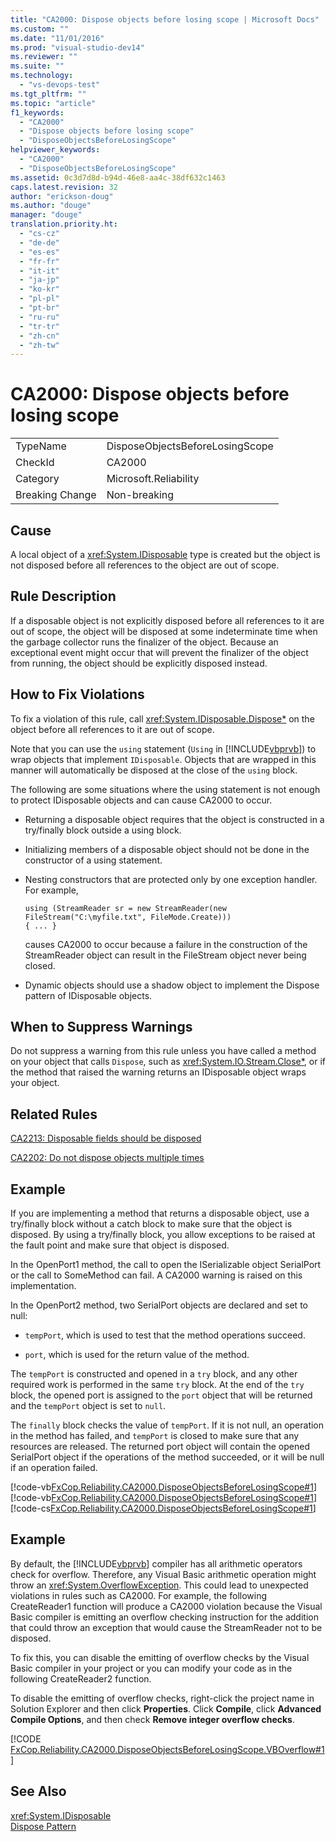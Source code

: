 ```yaml
---
title: "CA2000: Dispose objects before losing scope | Microsoft Docs"
ms.custom: ""
ms.date: "11/01/2016"
ms.prod: "visual-studio-dev14"
ms.reviewer: ""
ms.suite: ""
ms.technology: 
  - "vs-devops-test"
ms.tgt_pltfrm: ""
ms.topic: "article"
f1_keywords: 
  - "CA2000"
  - "Dispose objects before losing scope"
  - "DisposeObjectsBeforeLosingScope"
helpviewer_keywords: 
  - "CA2000"
  - "DisposeObjectsBeforeLosingScope"
ms.assetid: 0c3d7d8d-b94d-46e8-aa4c-38df632c1463
caps.latest.revision: 32
author: "erickson-doug"
ms.author: "douge"
manager: "douge"
translation.priority.ht: 
  - "cs-cz"
  - "de-de"
  - "es-es"
  - "fr-fr"
  - "it-it"
  - "ja-jp"
  - "ko-kr"
  - "pl-pl"
  - "pt-br"
  - "ru-ru"
  - "tr-tr"
  - "zh-cn"
  - "zh-tw"
---
```

# CA2000: Dispose objects before losing scope
|||  
|-|-|  
|TypeName|DisposeObjectsBeforeLosingScope|  
|CheckId|CA2000|  
|Category|Microsoft.Reliability|  
|Breaking Change|Non-breaking|  
  
## Cause  
 A local object of a <xref:System.IDisposable> type is created but the object is not disposed before all references to the object are out of scope.  
  
## Rule Description  
 If a disposable object is not explicitly disposed before all references to it are out of scope, the object will be disposed at some indeterminate time when the garbage collector runs the finalizer of the object. Because an exceptional event might occur that will prevent the finalizer of the object from running, the object should be explicitly disposed instead.  
  
## How to Fix Violations  
 To fix a violation of this rule, call <xref:System.IDisposable.Dispose*> on the object before all references to it are out of scope.  
  
 Note that you can use the `using` statement (`Using` in [!INCLUDE[vbprvb](../code-quality/includes/vbprvb_md.md)]) to wrap objects that implement `IDisposable`. Objects that are wrapped in this manner will automatically be disposed at the close of the `using` block.  
  
 The following are some situations where the using statement is not enough to protect IDisposable objects and can cause CA2000 to occur.  
  
-   Returning a disposable object requires that the object is constructed in a try/finally block outside a using block.  
  
-   Initializing members of a disposable object should not be done in the constructor of a using statement.  
  
-   Nesting constructors that are protected only by one exception handler. For example,  
  
    ```  
    using (StreamReader sr = new StreamReader(new FileStream("C:\myfile.txt", FileMode.Create)))  
    { ... }  
    ```  
  
     causes CA2000 to occur because a failure in the construction of the StreamReader object can result in the FileStream object never being closed.  
  
-   Dynamic objects should use a shadow object to implement the Dispose pattern of IDisposable objects.  
  
## When to Suppress Warnings  
 Do not suppress a warning from this rule unless you have called a method on your object that calls `Dispose`, such as <xref:System.IO.Stream.Close*>, or if the method that raised the warning returns an IDisposable object wraps your object.  
  
## Related Rules  
 [CA2213: Disposable fields should be disposed](../code-quality/ca2213-disposable-fields-should-be-disposed.md)  
  
 [CA2202: Do not dispose objects multiple times](../code-quality/ca2202-do-not-dispose-objects-multiple-times.md)  
  
## Example  
 If you are implementing a method that returns a disposable object, use a try/finally block without a catch block to make sure that the object is disposed. By using a try/finally block, you allow exceptions to be raised at the fault point and make sure that object is disposed.  
  
 In the OpenPort1 method, the call to open the ISerializable object SerialPort or the call to SomeMethod can fail. A CA2000 warning is raised on this implementation.  
  
 In the OpenPort2 method, two SerialPort objects are declared and set to null:  
  
-   `tempPort`, which is used to test that the method operations succeed.  
  
-   `port`, which is used for the return value of the method.  
  
 The `tempPort` is constructed and opened in a `try` block, and any other required work is performed in the same `try` block. At the end of the `try` block, the opened port is assigned to the `port` object that will be returned and the `tempPort` object is set to `null`.  
  
 The `finally` block checks the value of `tempPort`. If it is not null, an operation in the method has failed, and `tempPort` is closed to make sure that any resources are released. The returned port object will contain the opened SerialPort object if the operations of the method succeeded, or it will be null if an operation failed.  
  
 [!code-vb[FxCop.Reliability.CA2000.DisposeObjectsBeforeLosingScope#1](../code-quality/codesnippet/VisualBasic/ca2000-dispose-objects-before-losing-scope_1.vb)]
 [!code-vb[FxCop.Reliability.CA2000.DisposeObjectsBeforeLosingScope#1](../code-quality/codesnippet/VisualBasic/ca2000-dispose-objects-before-losing-scope_1.vb)]
 [!code-cs[FxCop.Reliability.CA2000.DisposeObjectsBeforeLosingScope#1](../code-quality/codesnippet/CSharp/ca2000-dispose-objects-before-losing-scope_1.cs)]  
  
## Example  
 By default, the [!INCLUDE[vbprvb](../code-quality/includes/vbprvb_md.md)] compiler has all arithmetic operators check for overflow. Therefore, any Visual Basic arithmetic operation might throw an <xref:System.OverflowException>. This could lead to unexpected violations in rules such as CA2000. For example, the following CreateReader1 function will produce a CA2000 violation because the Visual Basic compiler is emitting an overflow checking instruction for the addition that could throw an exception that would cause the StreamReader not to be disposed.  
  
 To fix this, you can disable the emitting of overflow checks by the Visual Basic compiler in your project or you can modify your code as in the following CreateReader2 function.  
  
 To disable the emitting of overflow checks, right-click the project name in Solution Explorer and then click **Properties**. Click **Compile**, click **Advanced Compile Options**, and then check **Remove integer overflow checks**.  
  
 [!CODE [FxCop.Reliability.CA2000.DisposeObjectsBeforeLosingScope.VBOverflow#1](FxCop.Reliability.CA2000.DisposeObjectsBeforeLosingScope.VBOverflow#1)]  
  
## See Also  
 <xref:System.IDisposable>   
 [Dispose Pattern](../Topic/Dispose%20Pattern.md)